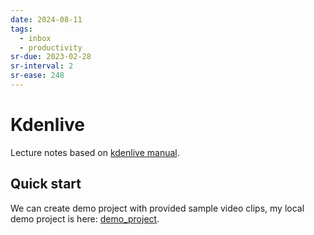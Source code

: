```yaml
---
date: 2024-08-11
tags:
  - inbox
  - productivity
sr-due: 2023-02-28
sr-interval: 2
sr-ease: 248
---
```


# Kdenlive

Lecture notes based on [kdenlive manual](https://docs.kdenlive.org/en/).

## Quick start

We can create demo project with provided sample video clips, my local demo
project is here: [demo_project](file:///home/inom/Arts_and_Entertainment/video-editing/kdenlive-tutorial-videos/).
